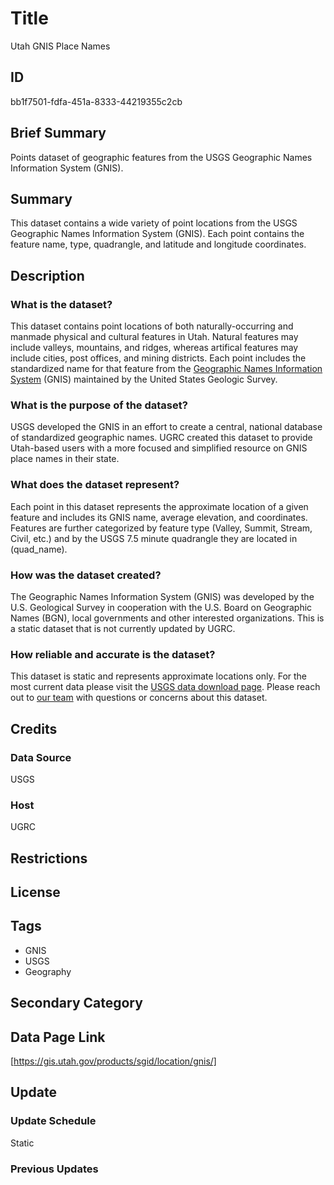 # Title

Utah GNIS Place Names

## ID

bb1f7501-fdfa-451a-8333-44219355c2cb

## Brief Summary

Points dataset of geographic features from the USGS Geographic Names Information System (GNIS).

## Summary

This dataset contains a wide variety of point locations from the USGS Geographic Names Information System (GNIS). Each point contains the feature name, type, quadrangle, and latitude and longitude coordinates.

## Description

### What is the dataset?

This dataset contains point locations of both naturally-occurring and manmade physical and cultural features in Utah. Natural features may include valleys, mountains, and ridges, whereas artifical features may include cities, post offices, and mining districts. Each point includes the standardized name for that feature from the [Geographic Names Information System](https://www.usgs.gov/tools/geographic-names-information-system-gnis) (GNIS) maintained by the United States Geologic Survey.

### What is the purpose of the dataset?

USGS developed the GNIS in an effort to create a central, national database of standardized geographic names. UGRC created this dataset to provide Utah-based users with a more focused and simplified resource on GNIS place names in their state.

### What does the dataset represent?

Each point in this dataset represents the approximate location of a given feature and includes its GNIS name, average elevation, and coordinates. Features are further categorized by feature type (Valley, Summit, Stream, Civil, etc.) and by the USGS 7.5 minute quadrangle they are located in (quad_name).

### How was the dataset created?

The Geographic Names Information System (GNIS) was developed by the U.S. Geological Survey in cooperation with the U.S. Board on Geographic Names (BGN), local governments and other interested organizations. This is a static dataset that is not currently updated by UGRC.

### How reliable and accurate is the dataset?

This dataset is static and represents approximate locations only. For the most current data please visit the [USGS data download page](https://www.usgs.gov/programs/national-geospatial-program/national-map). Please reach out to [our team](https://gis.utah.gov/contact/) with questions or concerns about this dataset.

## Credits

### Data Source

USGS

### Host

UGRC

## Restrictions

## License

## Tags

- GNIS
- USGS
- Geography

## Secondary Category

## Data Page Link

[https://gis.utah.gov/products/sgid/location/gnis/]

## Update

### Update Schedule

Static

### Previous Updates
